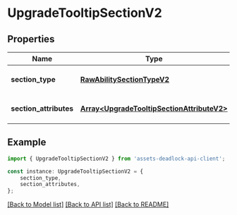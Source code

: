 # UpgradeTooltipSectionV2


## Properties

Name | Type | Description | Notes
------------ | ------------- | ------------- | -------------
**section_type** | [**RawAbilitySectionTypeV2**](RawAbilitySectionTypeV2.md) |  | [optional] [default to undefined]
**section_attributes** | [**Array&lt;UpgradeTooltipSectionAttributeV2&gt;**](UpgradeTooltipSectionAttributeV2.md) |  | [optional] [default to undefined]

## Example

```typescript
import { UpgradeTooltipSectionV2 } from 'assets-deadlock-api-client';

const instance: UpgradeTooltipSectionV2 = {
    section_type,
    section_attributes,
};
```

[[Back to Model list]](../README.md#documentation-for-models) [[Back to API list]](../README.md#documentation-for-api-endpoints) [[Back to README]](../README.md)
